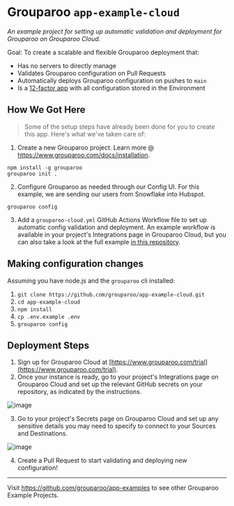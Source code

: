 # Grouparoo `app-example-cloud`

_An example project for setting up automatic validation and deployment for Grouparoo on Grouparoo Cloud._

Goal: To create a scalable and flexible Grouparoo deployment that:

- Has no servers to directly manage
- Validates Grouparoo configuration on Pull Requests
- Automatically deploys Grouparoo configuration on pushes to `main`
- Is a [12-factor app](https://12factor.net/) with all configuration stored in the Environment

## How We Got Here

> Some of the setup steps have already been done for you to create this app. Here's what we've taken care of:

1. Create a new Grouparoo project. Learn more @ https://www.grouparoo.com/docs/installation.

```
npm install -g grouparoo
grouparoo init .
```

2. Configure Grouparoo as needed through our Config UI. For this example, we are sending our users from Snowflake into Hubspot.

```
grouparoo config
```

3. Add a `grouparoo-cloud.yml` GitHub Actions Workflow file to set up automatic config validation and deployment. An example workflow is available in your project's Integrations page in Grouparoo Cloud, but you can also take a look at the full example [in this repository](https://github.com/grouparoo/app-example-cloud/blob/main/.github/workflows/grouparoo-cloud.yml).


## Making configuration changes

Assuming you have node.js and the `grouparoo` cli installed:

1. `git clone https://github.com/grouparoo/app-example-cloud.git`
2. `cd app-example-cloud`
3. `npm install`
4. `cp .env.example .env`
5. `grouparoo config`

## Deployment Steps

1. Sign up for Grouparoo Cloud at [https://www.grouparoo.com/trial](https://www.grouparoo.com/trial).
2. Once your instance is ready, go to your project's Integrations page on Grouparoo Cloud and set up the relevant GitHub secrets on your repository, as indicated by the instructions.

![image](https://user-images.githubusercontent.com/4368928/146205580-cc01a0d4-359d-43ef-af64-79b95129d3c9.png)

3. Go to your project's Secrets page on Grouparoo Cloud and set up any sensitive details you may need to specify to connect to your Sources and Destinations.

![image](https://user-images.githubusercontent.com/4368928/146205316-32ea4ba4-8607-45cb-a6dc-b307f67aa95d.png)

4. Create a Pull Request to start validating and deploying new configuration!

---

Visit https://github.com/grouparoo/app-examples to see other Grouparoo Example Projects.
